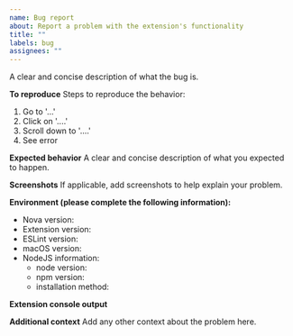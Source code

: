```yaml
---
name: Bug report
about: Report a problem with the extension's functionality
title: ""
labels: bug
assignees: ""
---
```


A clear and concise description of what the bug is.

<!-- Any hard crashes of the editor should [also be filed with Panic](https://nova.app/help/?ext=TypeScript%20(apexskier.typescript)%20(reported%20fromhttps%3A%2F%2Fgithub.com%2Fapexskier%2Fnova-typescript%2Fissues%2Fnew)). Feel free to cross-file them here as well, but make sure to include a link to Panic's issue. -->

**To reproduce**
Steps to reproduce the behavior:

1. Go to '...'
2. Click on '....'
3. Scroll down to '....'
4. See error

**Expected behavior**
A clear and concise description of what you expected to happen.

**Screenshots**
If applicable, add screenshots to help explain your problem.

**Environment (please complete the following information):**

- Nova version: <!-- [e.g. 1.0 (200961)] get this from Nova > About Nova -->
- Extension version: <!-- [e.g. 1.0.0] get this from the Nova Extension Library -->
- ESLint version: <!-- [e.g. v6.8.0] get this from your project, e.g. run `yarn run eslint --version` in your terminal -->
- macOS version: <!-- [e.g. 10.15.5 (19F101)] get this from  > About This Mac -->
- NodeJS information:
  - node version: <!-- [e.g. v14.4.0] get this by running `node --version` in your terminal -->
  - npm version: <!-- [e.g. 6.14.4] get this by running `npm --version` in your terminal -->
  - installation method: <!-- e.g. homebrew, nvm, built from source, etc -->

**Extension console output**

<!--
from Extensions > Show Extension Console, anything coming from the Source "TypeScript" or "TypeScript Language Server"
Copying text preferred, for accessibility and searching.
-->

**Additional context**
Add any other context about the problem here.

